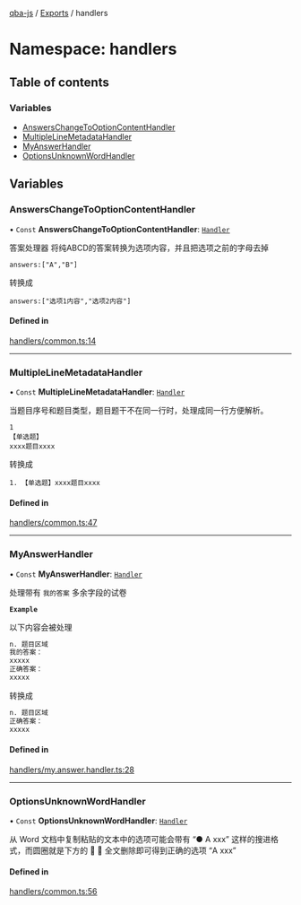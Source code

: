 [qba-js](../README.md) / [Exports](../modules.md) / handlers

# Namespace: handlers

## Table of contents

### Variables

- [AnswersChangeToOptionContentHandler](handlers.md#answerschangetooptioncontenthandler)
- [MultipleLineMetadataHandler](handlers.md#multiplelinemetadatahandler)
- [MyAnswerHandler](handlers.md#myanswerhandler)
- [OptionsUnknownWordHandler](handlers.md#optionsunknownwordhandler)

## Variables

### AnswersChangeToOptionContentHandler

• `Const` **AnswersChangeToOptionContentHandler**: [`Handler`](../interfaces/Handler.md)

答案处理器
 将纯ABCD的答案转换为选项内容，并且把选项之前的字母去掉
```
answers:["A","B"]
```
转换成
```
answers:["选项1内容","选项2内容"]
```

#### Defined in

[handlers/common.ts:14](https://github.com/enncy/qba-js/blob/2b58e07bfe0ed8893aedc05bfede347b0a7589b7/src/handlers/common.ts#L14)

___

### MultipleLineMetadataHandler

• `Const` **MultipleLineMetadataHandler**: [`Handler`](../interfaces/Handler.md)

当题目序号和题目类型，题目题干不在同一行时，处理成同一行方便解析。
```
1
【单选题】
xxxx题目xxxx
```
转换成
```
1. 【单选题】xxxx题目xxxx
```

#### Defined in

[handlers/common.ts:47](https://github.com/enncy/qba-js/blob/2b58e07bfe0ed8893aedc05bfede347b0a7589b7/src/handlers/common.ts#L47)

___

### MyAnswerHandler

• `Const` **MyAnswerHandler**: [`Handler`](../interfaces/Handler.md)

处理带有 `我的答案` 多余字段的试卷

**`Example`**

以下内容会被处理

```txt
n. 题目区域
我的答案：
xxxxx
正确答案：
xxxxx

```

转换成

```txt
n. 题目区域
正确答案：
xxxxx
```

#### Defined in

[handlers/my.answer.handler.ts:28](https://github.com/enncy/qba-js/blob/2b58e07bfe0ed8893aedc05bfede347b0a7589b7/src/handlers/my.answer.handler.ts#L28)

___

### OptionsUnknownWordHandler

• `Const` **OptionsUnknownWordHandler**: [`Handler`](../interfaces/Handler.md)

从 Word 文档中复制粘贴的文本中的选项可能会带有  “● A xxx” 这样的搜进格式，而圆圈就是下方的  ， 全文删除即可得到正确的选项 “A xxx”

#### Defined in

[handlers/common.ts:56](https://github.com/enncy/qba-js/blob/2b58e07bfe0ed8893aedc05bfede347b0a7589b7/src/handlers/common.ts#L56)
